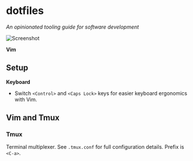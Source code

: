 # dotfiles

*An opinionated tooling guide for software development*

![Screenshot](https://raw.githubusercontent.com/pindaroso/dotfiles/master/ss.png)

**Vim**

## Setup

**Keyboard**

* Switch `<Control>` and `<Caps Lock>` keys for easier keyboard ergonomics with Vim.

## Vim and Tmux

### Tmux

Terminal multiplexer. See `.tmux.conf` for full configuration details. Prefix is `<C-a>`.
